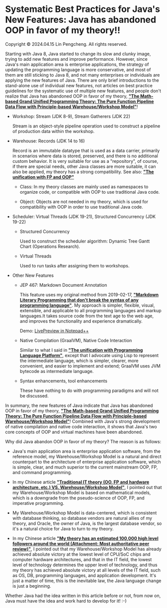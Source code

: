 # Systematic Best Practices for Java's New Features: Java has abandoned OOP in favor of my theory!!

Copyright © 2024.04.15 Lin Pengcheng. All rights reserved. 

Starting with Java 8, Java started to change its slow 
and clunky image, trying to add new features and 
improve performance. However, since Java's main 
application area is enterprise applications, 
the strategy of updating the programming language 
is more conservative, and most of them are still 
sticking to Java 8, and not many enterprises 
or individuals are applying the new features of Java. 
There are only brief introductions to the stand-alone 
use of individual new features, not articles on 
best practice guidelines for the systematic use of 
multiple new features, and people don't realize that 
Java has abandoned OOP in favor of my theory, 
[**"The Math-based Grand Unified Programming Theory: The Pure Function Pipeline Data Flow with Principle-based Warehouse/Workshop Model"**](https://github.com/linpengcheng/PurefunctionPipelineDataflow)!

- Workshop: Stream (JDK 8-9), Stream Gatherers (JDK 22)

  Stream is an object-style pipeline operation used to
  construct a pipeline of production data 
  within the workshop.

- Warehouse: Records (JDK 14 to 16)

  Record is an immutable datatype that is used as a data carrier, 
  primarily in scenarios where data is stored,
  preserved, and there is no additional custom behavior. 
  It is very suitable for use as a "repository", of course, 
  if there are special needs, other Java classes are more
  suitable, it can also be applied, my theory has a strong
  compatibility. See also: [**"The unification with FP and OOP"**](https://github.com/linpengcheng/PurefunctionPipelineDataflow#The-unification-with-object-oriented)
  
    - Class: In my theory classes are mainly used as 
      namespaces to organize code, or compatible with 
      OOP to use traditional Java code.

    - Object: Objects are not needed in my theory, 
      which is used for compatibility with OOP 
      in order to use traditional Java code.
    
- Scheduler: Virtual Threads (JDK 19-21), Structured Concurrency (JDK 19-22)

  - Structured Concurrency
  
    Used to construct the scheduler algorithm: 
    Dynamic Tree Gantt Chart (Operations Research).

  - Virtual Threads
    
    Used to run tasks after assigning them to workshops.
    
- Other New Features

  - JEP 467: Markdown Document Annotation

    This feature uses my original method from 2019-02-17,
    [**"Markdown Literary Programming that don't break the syntax of any programming language"**](https://github.com/linpengcheng/PurefunctionPipelineDataflow/blob/master/doc/markdown_literary_programming.md).
    My approach is simpler, flexible, visual, extensible, 
    and applicable to all programming languages and 
    markup languages.It takes source code from the text age to the web age, 
    and improves the functionality and experience dramatically.

    Demo: [LivePreview in Notepad++](https://github.com/linpengcheng/ClojureBoxNpp)

  - Native Compilation (GraalVM), Native Code Interaction

    Similar to what I said in 
    [**"The unification with Programming Language Platform"**](https://github.com/linpengcheng/PurefunctionPipelineDataflow#The-unification-with-Programming-Language-Platform), 
    except that I advocate using Lisp to represent 
    the intermediate language, which is simpler, clearer, 
    more convenient, and easier to implement and extend;
    GraalVM uses JVM bytecode as intermediate language.

  - Syntax enhancements, tool enhancements
  
    These have nothing to do with programming paradigms 
    and will not be discussed.    
    
In summary, the new features of Java indicate that Java 
has abandoned OOP in favor of my theory, 
[**"The Math-based Grand Unified Programming Theory: The Pure Function Pipeline Data Flow with Principle-based Warehouse/Workshop Model"**](https://github.com/linpengcheng/PurefunctionPipelineDataflow)! 
Combined with Java's strong development of native 
compilation and native code interaction, it shows that 
Java's two core concepts of OOP and virtual machines 
have been abandoned.

Why did Java abandon OOP in favor of my theory? 
The reason is as follows:

- Java's main application area is enterprise application
  software, from the reference model, my Warehouse/Workshop
  Model is a natural and direct counterpart to the
  architecture of enterprise application software, 
  which is simple, clear, and much superior to the 
  current mainstream OOP, FP, and command programming.

- In my Chinese article [**"Traditional IT theory (OO, FP and hardware architecture, etc.) VS. Warehouse/Workshop Model"**](https://github.com/linpengcheng/PurefunctionPipelineDataflow#Traditional-OO-and-FP-architecture-VS-Warehouse-Workshop-Model), 
  I pointed out that my Warehouse/Workshop Model is based on
  mathematical models, which is a downgrade from the
  pseudo-science of OOP, FP, and imperative programming.

- My Warehouse/Workshop Model is data-centered, which is
  consistent with database thinking, so database vendors 
  are natural allies of my theory, and Oracle, the owner 
  of Java, is the largest database vendor, so it's a 
  natural choice for Java to turn to my theory.

- In my Chinese article [**"My theory has an estimated 100,000 high level followers around the world (Attachment: Most authoritative peer review)"**](https://github.com/linpengcheng/PurefunctionPipelineDataflow/blob/master/doc/estimated_100k_high_level_followers.md), 
  I pointed out that my Warehouse/Workshop Model has 
  already achieved absolute victory at the lowest level 
  of CPU/SoC chips and computer hardware architectures, 
  and that in the IT field, the lowest level of technology
  determines the upper level of technology, and thus my 
  theory has achieved absolute victory at all levels of 
  the IT field, such as OS, DB, programming languages, 
  and application development. It's just a matter of time,
  this is the inevitable law, the Java language change 
  is just a beginning.

Whether Java had the idea written in this article before or not, 
from now on, Java must have the idea and work hard to develop for it! :-)
